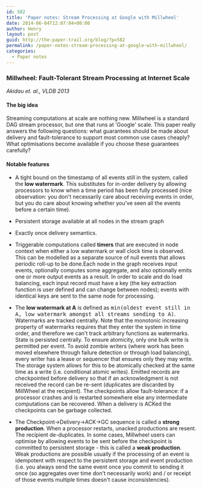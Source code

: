 ```yaml
---
id: 582
title: 'Paper notes: Stream Processing at Google with Millwheel'
date: 2014-06-04T12:07:04+00:00
author: Henry
layout: post
guid: http://the-paper-trail.org/blog/?p=582
permalink: /paper-notes-stream-processing-at-google-with-millwheel/
categories:
  - Paper notes
---
```


### Millwheel: Fault-Tolerant Stream Processing at Internet Scale

  _Akidau et. al., VLDB 2013_

#### The big idea

Streaming computations at scale are nothing new. Millwheel is a standard DAG stream processor, but one that runs at 'Google' scale. This paper really answers the following questions: what guarantees should be made about delivery and fault-tolerance to support most common use cases cheaply? What optimisations become available if you choose these guarantees carefully? <!--more-->

#### Notable features

* A tight bound on the timestamp of all events still in the system, called the **low watermark**. This substitutes for in-order delivery by allowing processors to know when a time period has been fully processed (nice observation: you don't necessarily care about receiving events in order, but you do care about knowing whether you've seen all the events before a certain time).

* Persistent storage available at all nodes in the stream graph

* Exactly once delivery semantics.

* Triggerable computations called **timers** that are executed in node context when either a low watermark or wall clock time is observed. This can be modelled as a separate source of null events that allows periodic roll-up to be done.Each node in the graph receives input events, optionally computes some aggregate, and also optionally emits one or more output events as a result. In order to scale and do load balancing, each input record must have a key (the key extraction function is user defined and can change between nodes); events with identical keys are sent to the same node for processing.

* The **low watermark at A** is defined as <tt>min(oldest event still in A, low watermark amongst all streams sending to A)</tt>. Watermarks are tracked centrally. Note that the monotonic increasing property of watermarks requires that they enter the system in time order, and therefore we can't track arbitrary functions as watermarks. State is persisted centrally. To ensure atomicity, only one bulk write is permitted per event. To avoid zombie writers (where work has been moved elsewhere through failure detection or through load balancing), every writer has a lease or sequencer that ensures only they may write. The storage system allows for this to be atomically checked at the same time as a write (i.e. conditional atomic writes). Emitted records are checkpointed before delivery so that if an acknowledgment is not received the record can be re-sent (duplicates are discarded by MillWheel at the recipient). The checkpoints allow fault-tolerance: if a processor crashes and is restarted somewhere else any intermediate computations can be recovered. When a delivery is ACKed the checkpoints can be garbage collected.

* The Checkpoint->Delivery->ACK->GC sequence is called a **strong production**. When a processor restarts, unacked productions are resent. The recipient de-duplicates. In some cases, Millwheel users can optimise by allowing events to be sent before the checkpoint is committed to persistent storage - this is called a **weak production**. Weak productions are possible usually if the processing of an event is idempotent with respect to the persistent storage and event production (i.e. you always send the same event once you commit to sending it once (so aggregates over time don't necessarily work) and / or receipt of those events multiple times doesn't cause inconsistencies).
